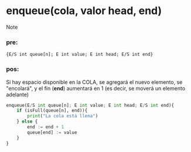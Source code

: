 # enqueue(cola, valor head, end)

> [!NOTE]
> ### pre:
> 
> `{E/S int queue[n]; E int value; E int head; E/S int end}`
>
> ### pos:
> Si hay espacio disponible en la COLA, se agregará el nuevo elemento, se "encolará", y el fin (**end**) aumentará en 1 (es decir, se moverá un elemento adelante) 

```py
enqueue(E/S int queue[n]; E int value; E int head; E/S int end){
    if (isFull(queue[n], end)){
        print("La cola está llena")
    } else {
        end := end + 1
        queue[end] := value
    }
}
```